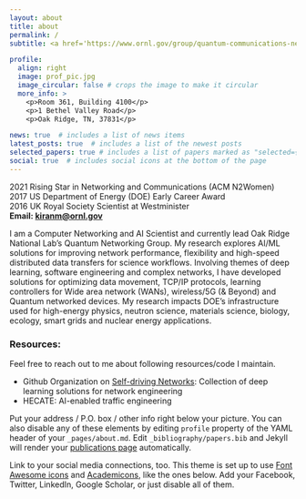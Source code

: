 ```yaml
---
layout: about
title: about
permalink: /
subtitle: <a href='https://www.ornl.gov/group/quantum-communications-networking'>Group Leader for Quantum Communications and Networking</a> at <b>Oak Ridge National Laboratory</b> 

profile:
  align: right
  image: prof_pic.jpg
  image_circular: false # crops the image to make it circular
  more_info: >
    <p>Room 361, Building 4100</p>
    <p>1 Bethel Valley Road</p>
    <p>Oak Ridge, TN, 37831</p>

news: true  # includes a list of news items
latest_posts: true  # includes a list of the newest posts
selected_papers: true # includes a list of papers marked as "selected={true}"
social: true  # includes social icons at the bottom of the page
---
```


2021 Rising Star in Networking and Communications (ACM N2Women)<br>
2017 US Department of Energy (DOE) Early Career Award<br>
2016 UK Royal Society Scientist at Westminister<br>
**Email: kiranm@ornl.gov**<br>

    
I am a Computer Networking and AI Scientist and currently lead Oak Ridge National Lab’s Quantum Networking Group. My research explores AI/ML solutions for improving network performance, flexibility and high-speed distributed data transfers for science workflows. Involving themes of deep learning, software engineering and complex networks, I have developed solutions for optimizing data movement, TCP/IP protocols, learning controllers for Wide area network (WANs), wireless/5G (& Beyond) and Quantum networked devices. My research impacts DOE’s infrastructure used for high-energy physics, neutron science, materials science, biology, ecology, smart grids and nuclear energy applications.


<h3>Resources:</h3>
Feel free to reach out to me about following resources/code I maintain.
<ul>
  <li>Github Organization on <a href="https://github.com/SelfDrivingNetworkLab">Self-driving Networks</a>: Collection of deep learning solutions for network engineering</li>
  <li>HECATE: AI-enabled traffic engineering</li>
</ul>

Put your address / P.O. box / other info right below your picture. You can also disable any of these elements by editing `profile` property of the YAML header of your `_pages/about.md`. Edit `_bibliography/papers.bib` and Jekyll will render your [publications page](/al-folio/publications/) automatically.

Link to your social media connections, too. This theme is set up to use [Font Awesome icons](http://fortawesome.github.io/Font-Awesome/) and [Academicons](https://jpswalsh.github.io/academicons/), like the ones below. Add your Facebook, Twitter, LinkedIn, Google Scholar, or just disable all of them.
